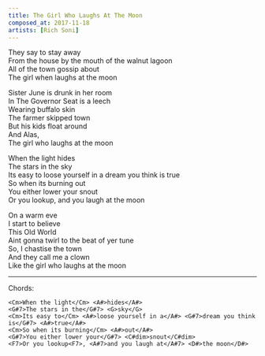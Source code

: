 ```yaml
---
title: The Girl Who Laughs At The Moon
composed_at: 2017-11-18
artists: [Rich Soni]
---
```


They say to stay away  
From the house by the mouth of the walnut lagoon  
All of the town gossip about  
The girl when laughs at the moon  

Sister June is drunk in her room  
In The Governor Seat is a leech  
Wearing buffalo skin  
The farmer skipped town  
But his kids float around  
And Alas,  
The girl who laughs at the moon  

When the light hides  
The stars in the sky  
Its easy to loose yourself in a dream you think is true  
So when its burning out  
You either lower your snout  
Or you lookup, and you laugh at the moon  

On a warm eve  
I start to believe  
This Old World  
Aint gonna twirl to the beat of yer tune  
So, I chastise the town  
And they call me a clown  
Like the girl who laughs at the moon  

---

Chords:

```
<Cm>When the light</Cm> <A#>hides</A#>  
<G#7>The stars in the</G#7> <G>sky</G>  
<Cm>Its easy to</Cm> <A#>loose yourself in a</A#> <G#7>dream you think is</G#7> <A#>true</A#>  
<Cm>So when its burning</Cm> <A#>out</A#>  
<G#7>You either lower your</G#7> <C#dim>snout</C#dim>  
<F7>Or you lookup<F7>, <A#7>and you laugh at</A#7> <D#>the moon</D#>  

```
